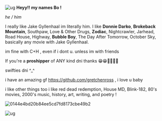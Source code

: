 ![ug](https://files.catbox.moe/6ralv9.png)
**Heyy!! my names Bo !**

*he / him*

I really like Jake Gyllenhaal im literally him. I like **Donnie Darko**, **Brokeback Mountain**, Southpaw, Love & Other Drugs, **Zodiac**, Nightcrawler, Jarhead, Road House, Highway, **Bubble Boy**, The Day After Tomorrow, October Sky, basically any movie with Jake Gyllenhaal.

im fine with C+H , even if i dont u. unless im with friends

If you're a **proshipper** of ANY kind dni thanks 😁😁💖💖💖💖

swifties dni ^_^

i have an amazing gf https://github.com/gretchenross , i love u baby

i like other things too i like red dead redemption, House MD, Blink-182, 80's movies, 2000's music, history, art, writing, and poetry !



![0144e4bd20b84ee5cd7fd8173cbe49b2](https://github.com/user-attachments/assets/ef002cca-0dad-4ba8-84da-5e690516f3be)



![ug](https://files.catbox.moe/w9qkji.png)







